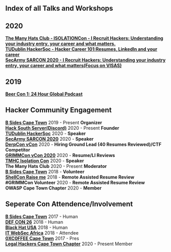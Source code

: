 ## Index of all Talks and Workshops

## 2020  
**[The Many Hats Club - ISOLATIONCon - I Recruit Hackers: Understanding your industry entry, your career and what matters.](https://github.com/AngusRed/Talks/tree/master/TMHC%20ISOLATIONCon)**  
**[TUDublin HackerSoc - Hacker Career 101:Resumes, LinkedIn and your career](https://github.com/AngusRed/Security-Community-Involvement/tree/master/TUDublin%20HackSoc)**  
**[SecArmy SARCON 2020 - I Recruit Hackers: Understanding your industry entry, your career and what matters(Focus on VISAS)](https://youtu.be/sYLHM-86gGw?t=10963)**  

## 2019  
**[Beer Con 1: 24 Hour Global Podcast](https://github.com/AngusRed/Talks/tree/master/BeerCon%201%202019)**   

## Hacker Community Engagement  

**[B Sides Cape Town](https://bsidescapetown.co.za/staff/)**     2019 - Present **Organizer**   
**[Hack South Server(Discord)](https://discord.gg/wgWVpXw)**  2020 - Present **Founder**  
**[TUDublin HackerSoc](http://hackersoc.com/)** 2020  - **Speaker**  
**[SecArmy SARCON 2020](https://community.secarmy.org/sarcon/)**  2020  - **Speaker**  
**[DerpCon vCon](https://twitter.com/DerpConInfosec/status/1255917412743933952?s=20)**  2020  - **Hiring Ground Lead (40 Resumes Reviewed)/CTF Competitor**  
**[GRIMMCon vCon 2020](https://www.grimm-co.com/grimmcon)** 2020  - **Resume/LI Reviews**  
**[TMHC Isolation Con](https://themanyhats.club/the-many-hats-club-presents-isolationcon/)**    2020 - **Speaker**  
**The Many Hats Club**          2020 - Present **Moderator**  
**[B Sides Cape Town](https://bsidescapetown.co.za/past_events/)**           2018 - **Volunteer**  
**[ShellCon Raise me](https://shellcon.io/raiseme/)**            2018 - **Remote Assisted Resume Review**  
**#GRIMMCon Volunteer**         2020 - **Remote Assisted Resume Review**     
**OWASP Cape Town Chapter**     2020 - **Member**  



## Seperate Con Attendence/Involvement

**[B Sides Cape Town](https://bsidescapetown.co.za/)**           2017 - Human  
**[DEF CON 26](https://defcon.org/html/defcon-26/dc-26-index.html)**                  2018 - Human  
**[Black Hat USA](https://www.blackhat.com/us-20/)**               2018 - Human  
**[IT WebSec Africa](https://v2.itweb.co.za/event/itweb/security-summit-2020/)**            2018 - Attendee  
**[0XC0FFEE Cape Town](https://0xc0ffee-cpt.co.za/)**    2017 - Pres  
**[Legal Hackers Cape Town Chapter](https://www.meetup.com/cptlegalhackers/)**      2020 - Present Member


